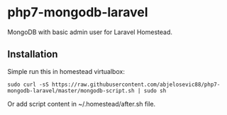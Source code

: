 # php7-mongodb-laravel

MongoDB with basic admin user for Laravel Homestead.

Installation
------------
Simple run this in homestead virtualbox:

```
sudo curl -sS https://raw.githubusercontent.com/abjelosevic88/php7-mongodb-laravel/master/mongodb-script.sh | sudo sh
```
Or add script content in ~/.homestead/after.sh file.